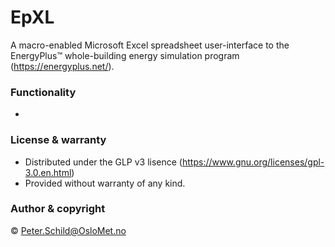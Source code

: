 # EpXL
A macro-enabled Microsoft Excel spreadsheet user-interface to the EnergyPlus™ whole-building energy simulation program (https://energyplus.net/).

### Functionality
- 

### License & warranty
- Distributed under the GLP v3 lisence (https://www.gnu.org/licenses/gpl-3.0.en.html)
- Provided without warranty of any kind.

### Author & copyright
© Peter.Schild@OsloMet.no

